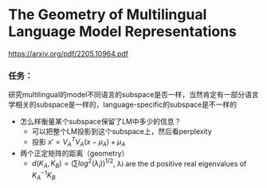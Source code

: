 # The Geometry of Multilingual Language Model Representations

https://arxiv.org/pdf/2205.10964.pdf

### 任务：

研究multilingual的model不同语言的subspace是否一样，当然肯定有一部分语言学相关的subspace是一样的，language-specific的subspace是不一样的

* 怎么样衡量某个subspace保留了LM中多少的信息？
  * 可以把整个LM投影到这个subspace上，然后看perplexity
  * 投影 $x'=V_A^TV_A(x-\mu_A)+\mu_A$
* 两个正定矩阵的距离（geometry）
  * $d(K_A,K_B)=(\sum log^2(\lambda_i))^{1/2}$, λi are the d positive real eigenvalues of $K_A^{-1}K_B$
